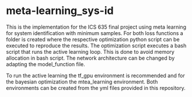 # meta-learning_sys-id

This is the implementation for the ICS 635 final project using meta learning for system identification with minimum samples. For both loss functions a folder is created where the respective optimization python script can be executed to reproduce the results. The optimization script executes a bash script that runs the active learning loop. This is done to avoid memory allocation in bash script. The network architecture can be changed by adapting the model_function file.

To run the active learning the tf_gpu environment is recommended and for the bayesian optimization the mtea_learning environment. Both environments can be created from the yml files provided in this repository.

